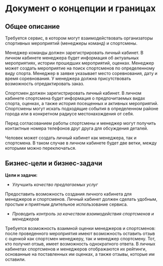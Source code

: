 # Документ о концепции и границах
## Общее описание

Требуется сервис, в котором могут взаимодействовать организаторы спортивных мероприятий (менеджеры команд) и спортсмены. 

Менеджер команды должен зарегистрировать личный кабинет. В личном кабинете менеджера будет информация об актуальных мероприятиях, истории прошедших мероприятий, оценках. Менеджер может создать мероприятие на поиск спортсменов по определенному виду спорта. Менеджер в заявке указывает место соревнования, дату и время соревнования. У менеджера должна присутствовать возможность отредактировать заказ.

Спортсмен должен зарегистрировать личный кабинет. В личном кабинете спортсмена будет информация о предпочитаемых видах спорта, оценках, а также история посещенных и активных мероприятий. Спортсмены могут искать подходящие события в определенном районе города или в конкретном радиусе местонахождения от себя.

Перед согласованием работы спортсмены и менеджер могут получить контактные номера телефонов друг друга для обсуждения деталей. 

Человек может создать личный кабинет как менеджера, так и спортсмена. В таком случае в личном кабинете будет две ветки, между которыми можно переключаться. 

## Бизнес-цели и бизнес-задачи

**Цели и задачи:**

- *Улучшить качество предлагаемых услуг*

Предоставить возможность создания личного кабинета для менеджеров и спортсменов. Личный кабинет должен сделать удобным, простым и приятным длительное использование сервиса.

- *Проводить контроль за качеством взаимодействия спортсменов и менеджеров*

Требуется возможность взаимной оценки менеджеров и спортсменов: после проведенного мероприятия имеют возможность оставить отзыв с оценкой как спортсмен менеджеру, так и менеджер спортсмену. Тот, кто получил отзыв, имеет возможность однократного ответа. В личных кабинетах спортсменов и менеджеров отображаются их рейтинги, основанные на поставленных им оценках, а также отзывы, которые им оставили.

